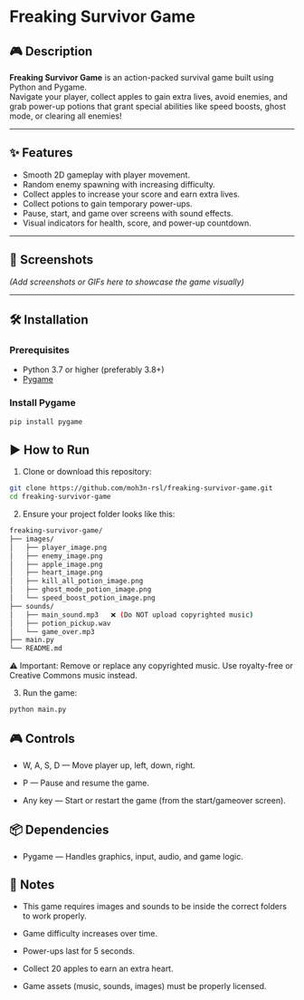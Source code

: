 # Freaking Survivor Game

## 🎮 Description

**Freaking Survivor Game** is an action-packed survival game built using Python and Pygame.  
Navigate your player, collect apples to gain extra lives, avoid enemies, and grab power-up potions that grant special abilities like speed boosts, ghost mode, or clearing all enemies!

---

## ✨ Features

- Smooth 2D gameplay with player movement.
- Random enemy spawning with increasing difficulty.
- Collect apples to increase your score and earn extra lives.
- Collect potions to gain temporary power-ups.
- Pause, start, and game over screens with sound effects.
- Visual indicators for health, score, and power-up countdown.

---

## 📸 Screenshots

*(Add screenshots or GIFs here to showcase the game visually)*

---

## 🛠 Installation

### Prerequisites

- Python 3.7 or higher (preferably 3.8+)
- [Pygame](https://www.pygame.org/)

### Install Pygame

```bash
pip install pygame
```

## ▶️ How to Run

1. Clone or download this repository:
```bash
git clone https://github.com/moh3n-rsl/freaking-survivor-game.git
cd freaking-survivor-game
```

2. Ensure your project folder looks like this:
```bash
freaking-survivor-game/
├── images/
│   ├── player_image.png
│   ├── enemy_image.png
│   ├── apple_image.png
│   ├── heart_image.png
│   ├── kill_all_potion_image.png
│   ├── ghost_mode_potion_image.png
│   └── speed_boost_potion_image.png
├── sounds/
│   ├── main_sound.mp3   ❌ (Do NOT upload copyrighted music)
│   ├── potion_pickup.wav
│   └── game_over.mp3
├── main.py
└── README.md
```
⚠️ Important: Remove or replace any copyrighted music.
Use royalty-free or Creative Commons music instead.

3. Run the game:
```bash
python main.py
```

## 🎮 Controls

- W, A, S, D — Move player up, left, down, right.

- P — Pause and resume the game.

- Any key — Start or restart the game (from the start/gameover screen).

## 📦 Dependencies

- Pygame — Handles graphics, input, audio, and game logic.

## 📄 Notes
- This game requires images and sounds to be inside the correct folders to work properly.

- Game difficulty increases over time.

- Power-ups last for 5 seconds.

- Collect 20 apples to earn an extra heart.

- Game assets (music, sounds, images) must be properly licensed.

